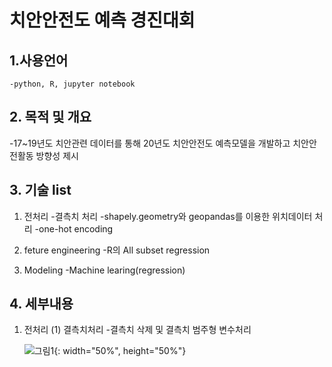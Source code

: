 # 치안안전도 예측 경진대회

## 1.사용언어
    -python, R, jupyter notebook


## 2. 목적 및 개요
  -17~19년도 치안관련 데이터를 통해 20년도 치안안전도 예측모델을 개발하고 치안안전활동 방향성 제시
  
## 3. 기술 list
  1. 전처리
    -결측치 처리
    -shapely.geometry와 geopandas를 이용한 위치데이터 처리
    -one-hot encoding
    
  2. feture engineering
    -R의 All subset regression
    
  3. Modeling
    -Machine learing(regression)
    
## 4. 세부내용
 1. 전처리
    (1) 결측치처리
    -결측치 삭제 및 결측치 범주형 변수처리
    
    ![그림1](https://user-images.githubusercontent.com/87842980/131619855-ae3fec31-07c3-41d2-a402-648eb8fa4281.png){: width="50%", height="50%"}

